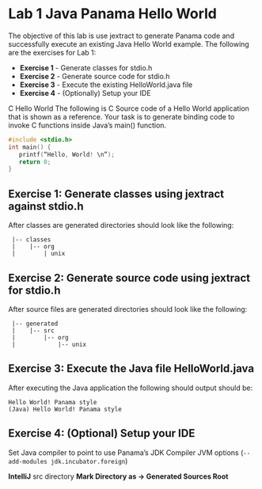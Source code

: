 # Lab 1 Java Panama Hello World
The objective of this lab is use jextract to generate Panama code and successfully execute an existing Java Hello World example.
The following are the exercises for Lab 1:
- **Exercise 1** - Generate classes for stdio.h
- **Exercise 2** - Generate source code for stdio.h
- **Exercise 3** - Execute the existing HelloWorld.java file
- **Exercise 4** - (Optionally) Setup your IDE

C Hello World
The following is C Source code of a Hello World application that is shown as a reference. Your task is to generate binding code to invoke C functions inside Java’s main() function.
```cpp
#include <stdio.h>                
int main() {                      
   printf(“Hello, World! \n”);    
   return 0;                      
}
```
## Exercise 1: Generate classes using jextract against stdio.h

After classes are generated directories should look like the following:

```shell
 |-- classes
 |    |-- org
 |        | unix
```
## Exercise 2: Generate source code using jextract for stdio.h

After source files are generated directories should look like the following:
```shell
 |-- generated
 |    |-- src
 |        |-- org
 |            |-- unix
```
## Exercise 3: Execute the Java file HelloWorld.java
After executing the Java application the following should output should be:
```text
Hello World! Panama style
(Java) Hello World! Panama style
```

## Exercise 4: (Optional) Setup your IDE
Set Java compiler to point to use Panama’s JDK
Compiler JVM options (`--add-modules jdk.incubator.foreign`)

**IntelliJ** src directory **Mark Directory as -> Generated Sources Root**

